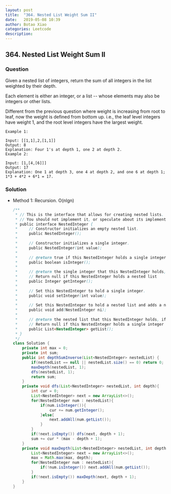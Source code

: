 ```yaml
---
layout: post
title:  "364. Nested List Weight Sum II"
date:   2019-05-08 10:39
author: Botao Xiao
categories: Leetcode
description:
---
```

## 364. Nested List Weight Sum II

### Question
Given a nested list of integers, return the sum of all integers in the list weighted by their depth.

Each element is either an integer, or a list -- whose elements may also be integers or other lists.

Different from the previous question where weight is increasing from root to leaf, now the weight is defined from bottom up. i.e., the leaf level integers have weight 1, and the root level integers have the largest weight.

```
Example 1:

Input: [[1,1],2,[1,1]]
Output: 8
Explanation: Four 1's at depth 1, one 2 at depth 2.
Example 2:

Input: [1,[4,[6]]]
Output: 17
Explanation: One 1 at depth 3, one 4 at depth 2, and one 6 at depth 1; 1*3 + 4*2 + 6*1 = 17.
```

### Solution
* Method 1: Recursion. O(nlgn)
  ```Java
  /**
   * // This is the interface that allows for creating nested lists.
   * // You should not implement it, or speculate about its implementation
   * public interface NestedInteger {
   *     // Constructor initializes an empty nested list.
   *     public NestedInteger();
   *
   *     // Constructor initializes a single integer.
   *     public NestedInteger(int value);
   *
   *     // @return true if this NestedInteger holds a single integer, rather than a nested list.
   *     public boolean isInteger();
   *
   *     // @return the single integer that this NestedInteger holds, if it holds a single integer
   *     // Return null if this NestedInteger holds a nested list
   *     public Integer getInteger();
   *
   *     // Set this NestedInteger to hold a single integer.
   *     public void setInteger(int value);
   *
   *     // Set this NestedInteger to hold a nested list and adds a nested integer to it.
   *     public void add(NestedInteger ni);
   *
   *     // @return the nested list that this NestedInteger holds, if it holds a nested list
   *     // Return null if this NestedInteger holds a single integer
   *     public List<NestedInteger> getList();
   * }
   */
  class Solution {
      private int max = 0;
      private int sum;
      public int depthSumInverse(List<NestedInteger> nestedList) {
          if(nestedList == null || nestedList.size() == 0) return 0;
          maxDepth(nestedList, 1);
          dfs(nestedList, 1);
          return sum;
      }
      private void dfs(List<NestedInteger> nestedList, int depth){
          int cur = 0;
          List<NestedInteger> next = new ArrayList<>();
          for(NestedInteger num : nestedList){
              if(num.isInteger()){
                  cur += num.getInteger();
              }else{
                  next.addAll(num.getList());
              }
          }
          if(!next.isEmpty()) dfs(next, depth + 1);
          sum += cur * (max - depth + 1);
      }
      private void maxDepth(List<NestedInteger> nestedList, int depth){
          List<NestedInteger> next = new ArrayList<>();
          max = Math.max(max, depth);
          for(NestedInteger num : nestedList){
              if(!num.isInteger()) next.addAll(num.getList());
          }
          if(!next.isEmpty()) maxDepth(next, depth + 1);
      }
  }
  ```
